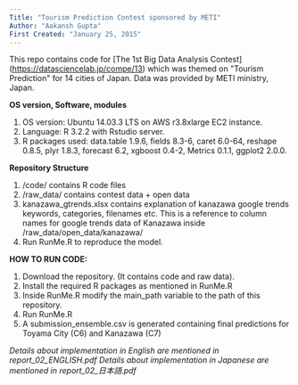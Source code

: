 ```yaml
---
Title: "Tourism Prediction Contest sponsored by METI"
Author: "Aakansh Gupta"
First Created: "January 25, 2015"
---
```


This repo contains code for [The 1st Big Data Analysis Contest] (https://datasciencelab.jp/compe/13) which was themed on "Tourism Prediction"
for 14 cities of Japan. Data was provided by METI ministry, Japan.

**OS version, Software, modules**

1. OS version: Ubuntu 14.03.3 LTS on AWS r3.8xlarge EC2 instance.
2. Language: R 3.2.2 with Rstudio server.
3. R packages used: data.table 1.9.6, fields 8.3-6, caret 6.0-64, reshape 0.8.5, plyr 1.8.3, forecast 6.2, xgboost 0.4-2, Metrics 0.1.1, ggplot2 2.0.0.


**Repository Structure**

1. /code/ contains R code files
2. /raw_data/ contains contest data  + open data
3. kanazawa_gtrends.xlsx contains explanation of kanazawa google trends keywords, categories, filenames etc. This is a reference to column names for google trends data of Kanazawa inside /raw_data/open_data/kanazawa/
4. Run RunMe.R to reproduce the model.

**HOW TO RUN CODE:**

1. Download the repository. (It contains code and raw data).
2. Install the required R packages as mentioned in RunMe.R
3. Inside RunMe.R modify the main_path variable to the path of this repository.
4. Run RunMe.R
6. A submission_ensemble.csv is generated containing final predictions for Toyama City (C6) and Kanazawa (C7)

*Details about implementation in English are mentioned in report_02_ENGLISH.pdf*
*Details about implementation in Japanese are mentioned in report_02_日本語.pdf*

